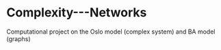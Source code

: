 # Complexity---Networks
Computational project on the Oslo model (complex system) and BA model (graphs)
